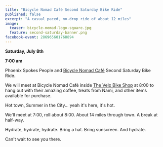 ```yaml
---
title: "Bicycle Nomad Café Second Saturday Bike Ride"
published: false
excerpt: "A casual paced, no-drop ride of about 12 miles"
image:
  teaser: bicycle-nomad-logo-square.jpg
  feature: second-saturday-banner.png
facebook-event: 286965601768894
---
```


**Saturday, July 8th**

**7:00 am**

Phoenix Spokes People and [Bicycle Nomad Café](http://www.thevelo.com/cafe.html) Second Saturday Bike Ride.

We will meet at Bicycle Nomad Café inside [The Velo Bike Shop](http://www.thevelo.com/) at 8:00 to hang out with their amazing coffee, treats from Nami, and other items available for purchase.

Hot town, Summer in the City... yeah it's here, it's hot.

We'll meet at 7:00, roll about 8:00. About 14 miles through town. A break at half-way.

Hydrate, hydrate, hydrate. Bring a hat. Bring sunscreen. And hydrate.

Can't wait to see you there.
